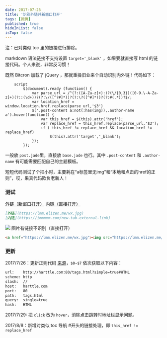 ```yaml
---
date: 2017-07-25
title: '识别外链并新窗口打开'
tags: [折腾]
published: true
hideInList: false
isTop: false
---
```


注：已对类似 toc 里的链接进行排除。

markdown 语法链接不支持设置 `target='_blank'` ，如果要就直接写 html 的链接代码。个人来说，非常反习惯！

既然 Bitcron 加载了 jQuery ，那就重操旧业来个自动识别内外链！代码如下：

```jade
	script
		$(document).ready (function() {
			var parse_url = /^(?:([A-Za-z]+):)?(\/{0,3})([0-9.\-A-Za-z]+)(?::(\d+))?(?:\/([^?#]*))?(?:\?([^#]*))?(?:#(.*))?$/;
			var location_href = window.location.href.replace(parse_url,'$3')
			$('.post-content a:not(:has(img)),.author-name a').hover(function() {
				var this_href = $(this).attr('href');
				var replace_href = this_href.replace(parse_url,'$3');
                if ( this_href != replace_href && location_href != replace_href)
					$(this).attr('target','_blank'); 
			});
		});
```

一般放 `post.jade`里，直接放 `base.jade` 也行。其中 `.post-content` 和 `.author-name` 有可能需要匹配自己的主题模板。

短短代码测试了个把小时，主要耗在“a标签里无img”和“本地和点击的href的正则”，哎，果真代码欺负老新人！

<!--more-->

### 测试

[外链（新窗口打开）](https://lmm.elizen.me/wx.jpg) [内链（直接打开）](https://immmmm.com/new-tab-external-link)
```markdown
[外链](https://lmm.elizen.me/wx.jpg)
[内链](https://immmmm.com/new-tab-external-link)
```

<a href="https://lmm.elizen.me/wx.jpg"><img src="https://lmm.elizen.me/wx.jpg"></a>
图片有链接不识别（直接打开）
```html
<a href="https://lmm.elizen.me/wx.jpg"><img src="https://lmm.elizen.me/wx.jpg"></a>
```

### 更新

2017/7/26：更新正则代码 [来源](http://harttle.com/2016/02/23/javascript-regular-expressions.html)，`$0~$7` 依次获取以下内容：
```html
url:    http://harttle.com:80/tags.html?simple=true#HTML
scheme: http
slash:  //
host:   harttle.com
port:   80
path:   tags.html
query:  single=true
hash:   HTML
```
2017/7/29: 把 `click` 改为 `hover`，消除点击跳转时地址栏显示问题。

2017/8/8：新增对类似 toc 导航 #开头的链接处理，即 `this_href != replace_href`